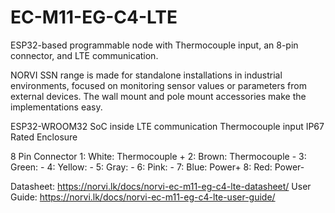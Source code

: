# EC-M11-EG-C4-LTE
  ESP32-based programmable node with Thermocouple input, an 8-pin connector, and LTE communication.

NORVI SSN range is made for standalone installations in industrial environments, focused on monitoring sensor values or parameters from external devices. 
The wall mount and pole mount accessories make the implementations easy.

ESP32-WROOM32 SoC inside
LTE communication
Thermocouple input
IP67 Rated Enclosure

8 Pin Connector
1:   White:   Thermocouple +
2:   Brown:   Thermocouple -
3:   Green:   -
4:   Yellow:  -
5:   Gray:    -
6:   Pink:    -
7:   Blue:    Power+
8:   Red:     Power-

Datasheet:   https://norvi.lk/docs/norvi-ec-m11-eg-c4-lte-datasheet/
User Guide:  https://norvi.lk/docs/norvi-ec-m11-eg-c4-lte-user-guide/
